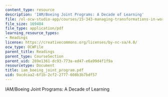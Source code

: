 ```yaml
---
content_type: resource
description: 'IAM/Boeing Joint Programs: A Decade of Learning'
file: /ol-ocw-studio-app/courses/15-343-managing-transformations-in-work-organizations-and-society-spring-2002/9acdcaa26f1b2cf22777608b3b7bdf57_iam_boeing_joint_program.pdf
file_size: 169404
file_type: application/pdf
learning_resource_types:
- Readings
license: https://creativecommons.org/licenses/by-nc-sa/4.0/
ocw_type: OCWFile
parent_title: Readings
parent_type: CourseSection
parent_uid: 289e1361-dc93-773a-ed47-e6a99d4f1f9a
resourcetype: Document
title: iam_boeing_joint_program.pdf
uid: 9acdcaa2-6f1b-2cf2-2777-608b3b7bdf57
---
```

IAM/Boeing Joint Programs: A Decade of Learning
